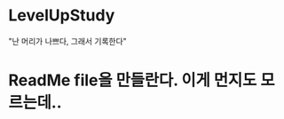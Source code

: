# LevelUpStudy
"난 머리가 나쁘다, 그래서 기록한다"

ReadMe file을 만들란다. 이게 먼지도 모르는데..
===========================================
